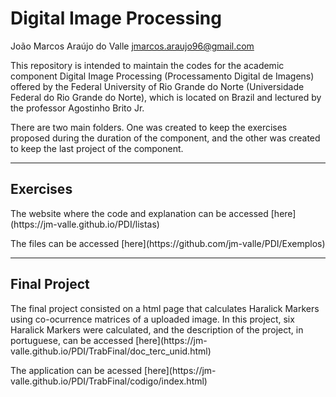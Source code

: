 # Digital Image Processing
João Marcos Araújo do Valle <jmarcos.araujo96@gmail.com>
<p>This repository is intended to maintain the codes for the academic component Digital Image Processing (Processamento Digital de Imagens) offered by the Federal University of Rio Grande do Norte (Universidade Federal do Rio Grande do Norte), which is located on Brazil and lectured by the professor Agostinho Brito Jr.</p>
<p>There are two main folders. One was created to keep the exercises proposed during the duration of the component, and the other was created to keep the last project of the component.</p>

---
## Exercises
<p>The website where the code and explanation can be accessed [here](https://jm-valle.github.io/PDI/listas)</p>
<p>The files can be accessed [here](https://github.com/jm-valle/PDI/Exemplos)</p>

---
## Final Project
<p>The final project consisted on a html page that calculates Haralick Markers using co-ocurrence matrices of a uploaded image. In this project, six Haralick Markers were calculated, and the description of the project, in portuguese, can be accessed [here](https://jm-valle.github.io/PDI/TrabFinal/doc_terc_unid.html)</p>
<p>The application can be acessed [here](https://jm-valle.github.io/PDI/TrabFinal/codigo/index.html)</p>
